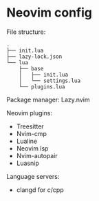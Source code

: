 # Neovim config
File structure:
```
.
├── init.lua
├── lazy-lock.json
└── lua
    ├── base
    │   ├── init.lua
    │   └── settings.lua
    └── plugins.lua
```

Package manager: Lazy.nvim

Neovim plugins:
* Treesitter
* Nvim-cmp
* Lualine
* Neovim lsp
* Nvim-autopair
* Luasnip

Language servers:
* clangd for c/cpp
